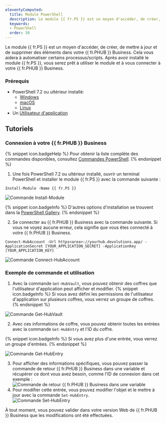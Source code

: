 ```yaml
---
eleventyComputed:
  title: Module PowerShell
  description: Le module {{ fr.PS }} est un moyen d'accéder, de créer, de mettre à jour et de supprimer des éléments dans votre {{ fr.PHUB }} Business. Cela vous aidera à automatiser certains processus/scripts.
  keywords:
  - PowerShell
  order: 30
---
```

Le module {{ fr.PS }} est un moyen d'accéder, de créer, de mettre à jour et de supprimer des éléments dans votre {{ fr.PHUB }} Business. Cela vous aidera à automatiser certains processus/scripts. Après avoir installé le module {{ fr.PS }}, vous serez prêt à utiliser le module et à vous connecter à votre {{ fr.PHUB }} Business.  

### Prérequis 

* PowerShell 7.2 ou ultérieur installé:  
    * [Windows](https://learn.microsoft.com/fr-fr/powershell/scripting/install/installing-powershell-on-windows)  
    * [macOS](https://learn.microsoft.com/fr-fr/powershell/scripting/install/installing-powershell-on-macos)  
    * [Linux](https://learn.microsoft.com/fr-fr/powershell/scripting/install/installing-powershell-on-linux)  
* Un [Utilisateur d'application](/fr/hub/web-interface/hub-overview/administration/management/application-users/)  

## Tutoriels 

### Connexion à votre {{ fr.PHUB }} Business 

{% snippet icon.badgeHelp %} 
Pour obtenir la liste complète des commandes disponibles, consultez [Commandes PowerShell](/fr/hub/powershell-module/powershell-commands/). 
{% endsnippet %}
 
1. Une fois PowerShell 7.2 ou ultérieur installé, ouvrir un terminal PowerShell et installer le module {{ fr.PS }} avec la commande suivante :  

`Install-Module -Name {{ fr.PS }}`  

![Commande Install-Module](https://webdevolutions.azureedge.net/docs/fr/hub/Hub2015.png) 

{% snippet icon.badgeInfo %} 
D'autres options d'installation se trouvent dans la [PowerShell Gallery](https://www.powershellgallery.com/packages/devolutions.powershell/). 
{% endsnippet %}
 
2. Se connecter au {{ fr.PHUB }} Business avec la commande suivante. Si vous ne voyez aucune erreur, cela signifie que vous êtes connecté à votre {{ fr.PHUB }} Business. 

`Connect-HubAccount -Url https<area>://yourhub.devolutions.app/ -ApplicationSecret [YOUR_APPLICATION_SECRET] -ApplicationKey [YOUR_APPLICATION_KEY]`  

![Commande Connect-HubAccount](https://webdevolutions.azureedge.net/docs/fr/hub/Hub4059.png) 

### Exemple de commande et utilisation 

1. Avec la commande `Get-HubVault`, vous pouvez obtenir des coffres que l'utilisateur d'application peut afficher et modifier. 
{% snippet icon.badgeInfo %} 
Si vous avez défini les permissions de l'utilisateur d'application sur plusieurs coffres, vous verrez un groupe de coffres. 
{% endsnippet %}
 
![Commande Get-HubVault](https://webdevolutions.azureedge.net/docs/fr/hub/Hub4060.png) 

2. Avec ces informations de coffre, vous pouvez obtenir toutes les entrées avec la commande `Get-HubEntry` et l'ID du coffre. 

{% snippet icon.badgeInfo %} 
Si vous avez plus d'une entrée, vous verrez un groupe d'entrées. 
{% endsnippet %}
 
![Commande Get-HubEntry](https://webdevolutions.azureedge.net/docs/fr/hub/Hub4061.png) 

3. Pour afficher des informations spécifiques, vous pouvez passer la commande de retour {{ fr.PHUB }} Business dans une variable et récupérer ce dont vous avez besoin, comme l'ID de connexion dans cet exemple :  
![Commande de retour {{ fr.PHUB }} Business dans une variable](https://webdevolutions.azureedge.net/docs/fr/hub/Hub4062.png)
1. Pour modifier cette entrée, vous pouvez modifier l'objet et le mettre à jour avec la commande `Set-HubEntry`.  
![Commande Set-HubEntry](https://webdevolutions.azureedge.net/docs/fr/hub/Hub4063.png)

À tout moment, vous pouvez valider dans votre version Web de {{ fr.PHUB }} Business que les modifications ont été effectuées. 
